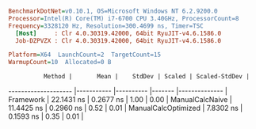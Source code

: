 ``` ini

BenchmarkDotNet=v0.10.1, OS=Microsoft Windows NT 6.2.9200.0
Processor=Intel(R) Core(TM) i7-6700 CPU 3.40GHz, ProcessorCount=8
Frequency=3328120 Hz, Resolution=300.4699 ns, Timer=TSC
  [Host]     : Clr 4.0.30319.42000, 64bit RyuJIT-v4.6.1586.0
  Job-DZPVZX : Clr 4.0.30319.42000, 64bit RyuJIT-v4.6.1586.0

Platform=X64  LaunchCount=2  TargetCount=15  
WarmupCount=10  Allocated=0 B  

```
              Method |       Mean |    StdDev | Scaled | Scaled-StdDev |
-------------------- |----------- |---------- |------- |-------------- |
           Framework | 22.1431 ns | 0.2677 ns |   1.00 |          0.00 |
     ManualCalcNaive | 11.4425 ns | 0.2960 ns |   0.52 |          0.01 |
 ManualCalcOptimized |  7.8302 ns | 0.1593 ns |   0.35 |          0.01 |
